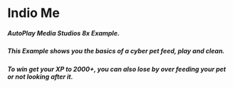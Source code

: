 Indio Me
=========================
##### AutoPlay Media Studios 8x Example.
##### This Example shows you the basics of a cyber pet feed, play and clean.
##### To win get your XP to 2000+, you can also lose by over feeding your pet or not looking after it.